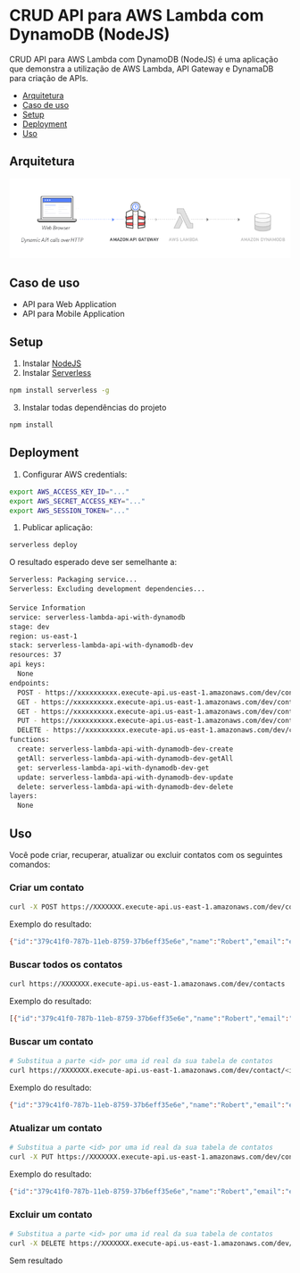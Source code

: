 

# CRUD API para AWS Lambda com DynamoDB (NodeJS)

CRUD API para AWS Lambda com DynamoDB (NodeJS) é uma aplicação que demonstra a utilização de AWS Lambda, API Gateway e DynamaDB para criação de APIs.

  - [Arquitetura](https://github.com/fgouveia708/aws-nodejs-lambda-api-dynamodb#arquitetura)
  - [Caso de uso](https://github.com/fgouveia708/aws-nodejs-lambda-api-dynamodb#caso-de-uso)
  - [Setup](https://github.com/fgouveia708/aws-nodejs-lambda-api-dynamodb#setup)
  - [Deployment](https://github.com/fgouveia708/aws-nodejs-lambda-api-dynamodb#deployment)
  - [Uso](https://github.com/fgouveia708/aws-nodejs-lambda-api-dynamodb#uso)

## Arquitetura

![](https://raw.githubusercontent.com/fgouveia708/aws-nodejs-lambda-api-dynamodb/master/serverless.png)

## Caso de uso

- API para Web Application
- API para Mobile Application

## Setup

1. Instalar [NodeJS](https://nodejs.org/en/)
2. Instalar [Serverless](https://www.serverless.com/)

```bash
npm install serverless -g
```

3. Instalar todas dependências do projeto
   
```bash
npm install
```

## Deployment

1. Configurar AWS credentials:
   
```bash
export AWS_ACCESS_KEY_ID="..."
export AWS_SECRET_ACCESS_KEY="..."
export AWS_SESSION_TOKEN="..."
```

1. Publicar aplicação:

```bash
serverless deploy
```

O resultado esperado deve ser semelhante a:

```bash
Serverless: Packaging service...
Serverless: Excluding development dependencies...

Service Information
service: serverless-lambda-api-with-dynamodb
stage: dev
region: us-east-1
stack: serverless-lambda-api-with-dynamodb-dev
resources: 37
api keys:
  None
endpoints:
  POST - https://xxxxxxxxxx.execute-api.us-east-1.amazonaws.com/dev/contact
  GET - https://xxxxxxxxxx.execute-api.us-east-1.amazonaws.com/dev/contacts
  GET - https://xxxxxxxxxx.execute-api.us-east-1.amazonaws.com/dev/contact/{id}
  PUT - https://xxxxxxxxxx.execute-api.us-east-1.amazonaws.com/dev/contact/{id}
  DELETE - https://xxxxxxxxxx.execute-api.us-east-1.amazonaws.com/dev/contact/{id}
functions:
  create: serverless-lambda-api-with-dynamodb-dev-create
  getAll: serverless-lambda-api-with-dynamodb-dev-getAll
  get: serverless-lambda-api-with-dynamodb-dev-get
  update: serverless-lambda-api-with-dynamodb-dev-update
  delete: serverless-lambda-api-with-dynamodb-dev-delete
layers:
  None
```

## Uso

Você pode criar, recuperar, atualizar ou excluir contatos com os seguintes comandos:

### Criar um contato

```bash
curl -X POST https://XXXXXXX.execute-api.us-east-1.amazonaws.com/dev/contact --data '{"name":"Robert","email":"email@email.com","phone":"01234567890"}'
```

Exemplo do resultado:
```bash
{"id":"379c41f0-787b-11eb-8759-37b6eff35e6e","name":"Robert","email":"email@email.com","phone":"01234567890","createdAt":1614375617422,"updatedAt":1614375617422}
```

### Buscar todos os contatos

```bash
curl https://XXXXXXX.execute-api.us-east-1.amazonaws.com/dev/contacts
```

Exemplo do resultado:
```bash
[{"id":"379c41f0-787b-11eb-8759-37b6eff35e6e","name":"Robert","email":"email@email.com","phone":"01234567890","createdAt":1614375617422,"updatedAt":1614375617422},{"id":"379c41f0-787b-11eb-8759-37b6eff35e6e","name":"Mary","email":"email@email.com","phone":"01234567890","createdAt":1614375617422,"updatedAt":1614375617422}]
```

### Buscar um contato

```bash
# Substitua a parte <id> por uma id real da sua tabela de contatos
curl https://XXXXXXX.execute-api.us-east-1.amazonaws.com/dev/contact/<id>
```

Exemplo do resultado:
```bash
{"id":"379c41f0-787b-11eb-8759-37b6eff35e6e","name":"Robert","email":"email@email.com","phone":"01234567890","createdAt":1614375617422,"updatedAt":1614375617422}
```

### Atualizar um contato

```bash
# Substitua a parte <id> por uma id real da sua tabela de contatos
curl -X PUT https://XXXXXXX.execute-api.us-east-1.amazonaws.com/dev/contact/<id> --data '{"id":"379c41f0-787b-11eb-8759-37b6eff35e6e","name":"Robert","email":"email@email.com","phone":"01234567890","createdAt":1614375617422,"updatedAt":1614375617422}'
```

Exemplo do resultado:
```bash
{"id":"379c41f0-787b-11eb-8759-37b6eff35e6e","name":"Robert","email":"email@email.com","phone":"01234567890","createdAt":1614375617422,"updatedAt":2314375617422}
```

### Excluir um contato

```bash
# Substitua a parte <id> por uma id real da sua tabela de contatos
curl -X DELETE https://XXXXXXX.execute-api.us-east-1.amazonaws.com/dev/contact/<id>
```

Sem resultado
